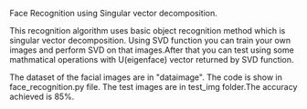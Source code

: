 Face Recognition using Singular vector decomposition.

This recognition algorithm uses basic object recognition method which is singular vector decomposition.
Using SVD function you can train your own images and perform SVD on that images.After that you can test using 
some mathmatical operations with U(eigenface) vector returned by SVD function.

The dataset of the facial images are in "dataimage". The code is show in face_recognition.py file.
The test images are in test_img folder.The accuracy achieved is 85%. 
